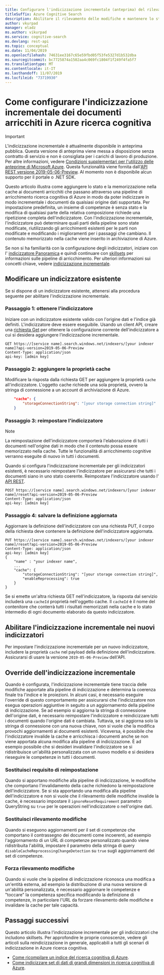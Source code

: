 ```yaml
---
title: Configurare l'indicizzazione incrementale (anteprima) del rilevamento delle modifiche basato sul contenuto arricchito
titleSuffix: Azure Cognitive Search
description: Abilitare il rilevamento delle modifiche e mantenere lo stato del contenuto arricchito per l'elaborazione controllata in un Skills cognitivo. Questa funzionalità è attualmente in anteprima pubblica.
author: vkurpad
manager: eladz
ms.author: vikurpad
ms.service: cognitive-search
ms.devlang: rest-api
ms.topic: conceptual
ms.date: 11/04/2019
ms.openlocfilehash: 74631ee3167c65e59fbd05f53fe5327d1b532dba
ms.sourcegitcommit: bc7725874a1502aa4c069fc1804f1f249f4fa5f7
ms.translationtype: MT
ms.contentlocale: it-IT
ms.lasthandoff: 11/07/2019
ms.locfileid: "73719930"
---
```

# <a name="how-to-set-up-incremental-indexing-of-enriched-documents-in-azure-cognitive-search"></a>Come configurare l'indicizzazione incrementale dei documenti arricchiti in Azure ricerca cognitiva

> [!IMPORTANT] 
> L'indicizzazione incrementale è attualmente disponibile in anteprima pubblica. Questa versione di anteprima viene messa a disposizione senza contratto di servizio e non è consigliata per i carichi di lavoro di produzione. Per altre informazioni, vedere [Condizioni supplementari per l'utilizzo delle anteprime di Microsoft Azure](https://azure.microsoft.com/support/legal/preview-supplemental-terms/). Questa funzionalità viene fornita dall'[API REST versione 2019-05-06-Preview](search-api-preview.md). Al momento non è disponibile alcun supporto per il portale o .NET SDK.

Questo articolo illustra come aggiungere lo stato e la memorizzazione nella cache ai documenti arricchiti che passano attraverso una pipeline di arricchimento ricerca cognitiva di Azure in modo da poter indicizzare in modo incrementale i documenti da qualsiasi origine dati supportata. Per impostazione predefinita, un insieme di competenze è senza stato e la modifica di qualsiasi parte della relativa composizione richiede una ripetizione completa dell'indicizzatore. Con l'indicizzazione incrementale, l'indicizzatore può determinare quali parti della pipeline sono state modificate, riutilizzando gli arricchimenti esistenti per le parti non modificate e modificando i miglioramenti per i passaggi che cambiano. Il contenuto memorizzato nella cache viene inserito in archiviazione di Azure.

Se non si ha familiarità con la configurazione degli indicizzatori, iniziare con l' [indicizzatore Panoramica](search-indexer-overview.md) e quindi continuare con [skillsets](cognitive-search-working-with-skillsets.md) per informazioni sulle pipeline di arricchimento. Per ulteriori informazioni sui concetti chiave, vedere [indicizzazione incrementale](cognitive-search-incremental-indexing-conceptual.md).

## <a name="modify-an-existing-indexer"></a>Modificare un indicizzatore esistente

Se si dispone di un indicizzatore esistente, attenersi alla procedura seguente per abilitare l'indicizzazione incrementale.

### <a name="step-1-get-the-indexer"></a>Passaggio 1: ottenere l'indicizzatore

Iniziare con un indicizzatore esistente valido con l'origine dati e l'indice già definiti. L'indicizzatore deve essere eseguibile. Usando un client API, creare una [richiesta Get](https://docs.microsoft.com/rest/api/searchservice/get-indexer) per ottenere la configurazione corrente dell'indicizzatore a cui si desidera aggiungere l'indicizzazione incrementale.

```http
GET https://[service name].search.windows.net/indexers/[your indexer name]?api-version=2019-05-06-Preview
Content-Type: application/json
api-key: [admin key]
```

### <a name="step-2-add-the-cache-property"></a>Passaggio 2: aggiungere la proprietà cache

Modificare la risposta dalla richiesta GET per aggiungere la proprietà `cache` all'indicizzatore. L'oggetto cache richiede una sola proprietà, ovvero la stringa di connessione a un account di archiviazione di Azure.

```json
    "cache": {
        "storageConnectionString": "[your storage connection string]"
    }
```

### <a name="step-3-reset-the-indexer"></a>Passaggio 3: reimpostare l'indicizzatore

> [!NOTE]
> La reimpostazione dell'indicizzatore comporterà l'elaborazione di tutti i documenti nell'origine dati in modo che il contenuto possa essere memorizzato nella cache. Tutte le funzionalità di arricchimento cognitive verranno eseguite di nuovo in tutti i documenti.
>

Quando si configura l'indicizzazione incrementale per gli indicizzatori esistenti, è necessario reimpostare l'indicizzatore per assicurarsi che tutti i documenti siano in uno stato coerente. Reimpostare l'indicizzatore usando l' [API REST](https://docs.microsoft.com/rest/api/searchservice/reset-indexer).

```http
POST https://[service name].search.windows.net/indexers/[your indexer name]/reset?api-version=2019-05-06-Preview
Content-Type: application/json
api-key: [admin key]
```

### <a name="step-4-save-the-updated-definition"></a>Passaggio 4: salvare la definizione aggiornata

Aggiornare la definizione dell'indicizzatore con una richiesta PUT, il corpo della richiesta deve contenere la definizione dell'indicizzatore aggiornata.

```http
PUT https://[service name].search.windows.net/indexers/[your indexer name]/reset?api-version=2019-05-06-Preview
Content-Type: application/json
api-key: [admin key]
{
    "name" : "your indexer name",
    ...
    "cache": {
        "storageConnectionString": "[your storage connection string]",
        "enableReprocessing": true
    }
}
```

Se si emette un'altra richiesta GET nell'indicizzatore, la risposta dal servizio includerà una `cacheId` proprietà nell'oggetto cache. Il `cacheId` è il nome del contenitore che conterrà tutti i risultati memorizzati nella cache e lo stato intermedio di ogni documento elaborato da questo indicizzatore.

## <a name="enable-incremental-indexing-on-new-indexers"></a>Abilitare l'indicizzazione incrementale nei nuovi indicizzatori

Per impostare l'indicizzazione incrementale per un nuovo indicizzatore, includere la proprietà `cache` nel payload della definizione dell'indicizzatore. Assicurarsi di usare la versione `2019-05-06-Preview` dell'API.

## <a name="overriding-incremental-indexing"></a>Override dell'indicizzazione incrementale

Quando è configurata, l'indicizzazione incrementale tiene traccia delle modifiche apportate alla pipeline di indicizzazione e determina la coerenza finale tra l'indice e le proiezioni. In alcuni casi, è necessario eseguire l'override di questo comportamento per assicurarsi che l'indicizzatore non esegua operazioni aggiuntive in seguito a un aggiornamento della pipeline di indicizzazione. Se ad esempio si aggiorna la stringa di connessione dell'origine dati, è necessario reimpostare l'indicizzatore e reindicizzare tutti i documenti quando l'origine dati è cambiata. Tuttavia, se si aggiorna solo la stringa di connessione con una nuova chiave, non si vuole che la modifica provochi aggiornamenti ai documenti esistenti. Viceversa, è possibile che l'indicizzatore invalide la cache e arricchisca i documenti anche se non viene apportata alcuna modifica alla pipeline di indicizzazione. È ad esempio possibile che si desideri invalidare l'indicizzatore se si ridistribuisce un'abilità personalizzata con un nuovo modello e si desidera rieseguire le competenze in tutti i documenti.

### <a name="override-reset-requirement"></a>Sostituisci requisito di reimpostazione

Quando si apportano modifiche alla pipeline di indicizzazione, le modifiche che comportano l'invalidamento della cache richiedono la reimpostazione dell'indicizzatore. Se si sta apportando una modifica alla pipeline dell'indicizzatore e non si vuole che il rilevamento delle modifiche invalide la cache, è necessario impostare il `ignoreResetRequirement` parametro QueryString su `true` per le operazioni nell'indicizzatore o nell'origine dati.

### <a name="override-change-detection"></a>Sostituisci rilevamento modifiche

Quando si eseguono aggiornamenti per il set di competenze che comportano il contrassegno dei documenti come incoerenti, ad esempio l'aggiornamento di un URL di competenze personalizzato quando viene ridistribuita l'abilità, impostare il parametro della stringa di query `disableCacheReprocessingChangeDetection` su `true` sugli aggiornamenti del set di competenze.

### <a name="force-change-detection"></a>Forza rilevamento modifiche

Quando si vuole che la pipeline di indicizzazione riconosca una modifica a un'entità esterna, ad esempio la distribuzione di una nuova versione di un'abilità personalizzata, è necessario aggiornare le competenze e "toccare" la competenza specifica modificando la definizione di competenze, in particolare l'URL da forzare rilevamento delle modifiche e invalidare la cache per tale capacità.

## <a name="next-steps"></a>Passaggi successivi

Questo articolo illustra l'indicizzazione incrementale per gli indicizzatori che includono skillsets. Per approfondire le proprie conoscenze, vedere gli articoli sulla reindicizzazione in generale, applicabili a tutti gli scenari di indicizzazione in Azure ricerca cognitiva.

+ [Come ricompilare un indice del ricerca cognitiva di Azure](search-howto-reindex.md). 
+ [Come indicizzare set di dati di grandi dimensioni in ricerca cognitiva di Azure](search-howto-large-index.md). 
